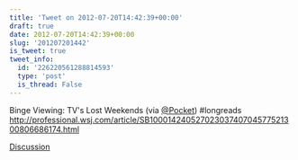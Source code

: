 ```yaml
---
title: 'Tweet on 2012-07-20T14:42:39+00:00'
draft: true
date: 2012-07-20T14:42:39+00:00
slug: '201207201442'
is_tweet: true
tweet_info:
  id: '226220561288814593'
  type: 'post'
  is_thread: False
---
```




Binge Viewing: TV's Lost Weekends (via [@Pocket](https://x.com/Pocket)) #longreads <http://professional.wsj.com/article/SB10001424052702303740704577521300806686174.html>

[Discussion](https://x.com/sytelus/status/226220561288814593)
